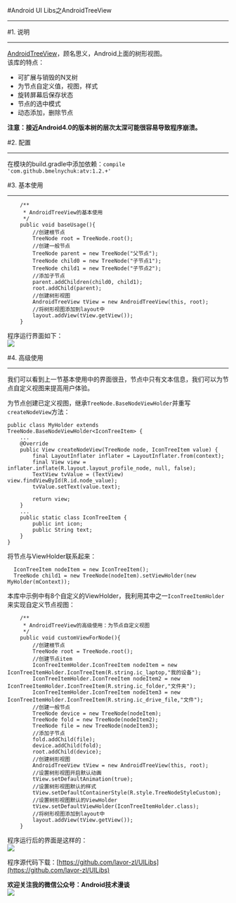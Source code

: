 #Android UI Libs之AndroidTreeView   
***  
#1. 说明  
***  
[AndroidTreeView](https://github.com/bmelnychuk/AndroidTreeView)，顾名思义，Android上面的树形视图。  
该库的特点：  
- 可扩展与销毁的N叉树  
- 为节点自定义值，视图，样式  
- 旋转屏幕后保存状态  
- 节点的选中模式  
- 动态添加，删除节点  

**注意：接近Android4.0的版本树的层次太深可能很容易导致程序崩溃。**  

#2. 配置  
***  
在模块的build.gradle中添加依赖：`compile 'com.github.bmelnychuk:atv:1.2.+'`  

#3. 基本使用  
***  
```  
    /**
     * AndroidTreeView的基本使用
     */
    public void baseUsage(){
        //创建根节点
        TreeNode root = TreeNode.root();
        //创建一般节点
        TreeNode parent = new TreeNode("父节点");
        TreeNode child0 = new TreeNode("子节点1");
        TreeNode child1 = new TreeNode("子节点2");
        //添加子节点
        parent.addChildren(child0, child1);
        root.addChild(parent);
        //创建树形视图
        AndroidTreeView tView = new AndroidTreeView(this, root);
        //将树形视图添加到layout中
        layout.addView(tView.getView());
    }  
``` 

程序运行界面如下：  
![](http://i.imgur.com/EqE6odN.gif)  

#4. 高级使用  
***  
我们可以看到上一节基本使用中的界面很丑，节点中只有文本信息，我们可以为节点自定义视图来提高用户体验。  

为节点创建已定义视图，继承`TreeNode.BaseNodeViewHolder`并重写`createNodeView`方法：  
```
public class MyHolder extends TreeNode.BaseNodeViewHolder<IconTreeItem> {
    ...
    @Override
    public View createNodeView(TreeNode node, IconTreeItem value) {
        final LayoutInflater inflater = LayoutInflater.from(context);
        final View view = inflater.inflate(R.layout.layout_profile_node, null, false);
        TextView tvValue = (TextView) view.findViewById(R.id.node_value);
        tvValue.setText(value.text);

        return view;
    }
    ...
    public static class IconTreeItem {
        public int icon;
        public String text;
    }
}
```  
将节点与ViewHolder联系起来：  
```  
  IconTreeItem nodeItem = new IconTreeItem();
  TreeNode child1 = new TreeNode(nodeItem).setViewHolder(new MyHolder(mContext));  
```  


本库中示例中有8个自定义的ViewHolder，我利用其中之一`IconTreeItemHolder`来实现自定义节点视图：  
```  
    /**
     * AndroidTreeView的高级使用：为节点自定义视图
     */
    public void customViewForNode(){
        //创建根节点
        TreeNode root = TreeNode.root();
        //创建节点item
        IconTreeItemHolder.IconTreeItem nodeItem = new IconTreeItemHolder.IconTreeItem(R.string.ic_laptop,"我的设备");
        IconTreeItemHolder.IconTreeItem nodeItem2 = new IconTreeItemHolder.IconTreeItem(R.string.ic_folder,"文件夹");
        IconTreeItemHolder.IconTreeItem nodeItem3 = new IconTreeItemHolder.IconTreeItem(R.string.ic_drive_file,"文件");
        //创建一般节点
        TreeNode device = new TreeNode(nodeItem);
        TreeNode fold = new TreeNode(nodeItem2);
        TreeNode file = new TreeNode(nodeItem3);
        //添加子节点
        fold.addChild(file);
        device.addChild(fold);
        root.addChild(device);
        //创建树形视图
        AndroidTreeView tView = new AndroidTreeView(this, root);
        //设置树形视图开启默认动画
        tView.setDefaultAnimation(true);
        //设置树形视图默认的样式
        tView.setDefaultContainerStyle(R.style.TreeNodeStyleCustom);
        //设置树形视图默认的ViewHolder
        tView.setDefaultViewHolder(IconTreeItemHolder.class);
        //将树形视图添加到layout中
        layout.addView(tView.getView());
    }  
```  
程序运行后的界面是这样的：  
![](http://i.imgur.com/UEq4UaT.gif)  

程序源代码下载：[https://github.com/lavor-zl/UILibs](https://github.com/lavor-zl/UILibs)  


**欢迎关注我的微信公众号：Android技术漫谈**  
![](http://i.imgur.com/u75x3BP.jpg)


 

